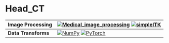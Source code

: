 # Head_CT

| __Image Processing__ | [![Medical_image_processing](https://img.shields.io/badge/Scikit_image-0.24-FD6800)](https://github.com/scikit-image/scikit-image) [![simpleITK](https://img.shields.io/badge/SimpleITK-2.1.1.1-F1C40F)](https://github.com/SimpleITK/SimpleITK) |
| :--- | :--- |
| __Data Transforms__ |[![NumPy](https://img.shields.io/badge/numpy-%23013243.svg?style=for-the-badge&logo=numpy&logoColor=white)](https://github.com/numpy/numpy) [![PyTorch](https://img.shields.io/badge/PyTorch-%23EE4C2C.svg?style=for-the-badge&logo=PyTorch&logoColor=white)](https://github.com/pytorch/pytorch)|

